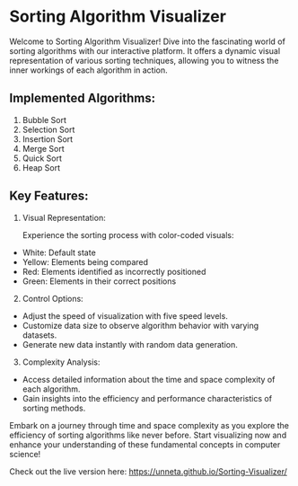 # Sorting Algorithm Visualizer

Welcome to Sorting Algorithm Visualizer! Dive into the fascinating world of sorting algorithms with our interactive platform. It offers a dynamic visual representation of various sorting techniques, allowing you to witness the inner workings of each algorithm in action.

## Implemented Algorithms:

1. Bubble Sort
2. Selection Sort
3. Insertion Sort
4. Merge Sort
5. Quick Sort
6. Heap Sort


## Key Features:

1. Visual Representation:

    Experience the sorting process with color-coded visuals:
  * White: Default state
  * Yellow: Elements being compared
  * Red: Elements identified as incorrectly positioned
  * Green: Elements in their correct positions

2. Control Options:

  * Adjust the speed of visualization with five speed levels.
  * Customize data size to observe algorithm behavior with varying datasets.
  * Generate new data instantly with random data generation.

3. Complexity Analysis:

  * Access detailed information about the time and space complexity of each algorithm.
  * Gain insights into the efficiency and performance characteristics of sorting methods.

Embark on a journey through time and space complexity as you explore the efficiency of sorting algorithms like never before. Start visualizing now and enhance your understanding of these fundamental concepts in computer science!


Check out the live version here: https://unneta.github.io/Sorting-Visualizer/
